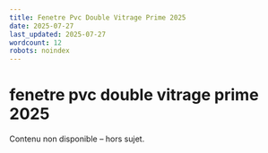 ```yaml
---
title: Fenetre Pvc Double Vitrage Prime 2025
date: 2025-07-27
last_updated: 2025-07-27
wordcount: 12
robots: noindex
---
```


# fenetre pvc double vitrage prime 2025

Contenu non disponible – hors sujet.